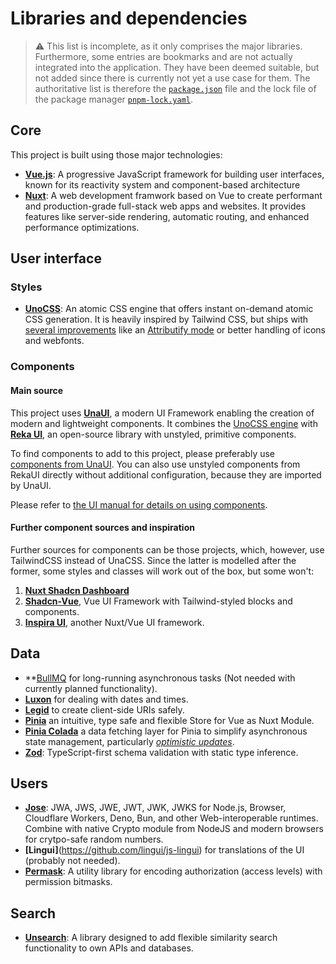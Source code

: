 # Libraries and dependencies

> :warning: This list is incomplete, as it only comprises the major libraries. Furthermore, some entries are bookmarks and are not actually integrated into the application. They have been deemed suitable, but not added since there is currently not yet a use case for them. The authoritative list is therefore the [`package.json`](../package.json) file and the lock file of the package manager [`pnpm-lock.yaml`](../pnpm-lock.yaml).

## Core

This project is built using those major technologies:

- **[Vue.js](https://vuejs.org/)**: A progressive JavaScript framework for building user interfaces, known for its reactivity system and component-based architecture
- **[Nuxt](https://nuxt.com/)**: A web development framwork based on Vue to create performant and production-grade full-stack web apps and websites. It provides features like server-side rendering, automatic routing, and enhanced performance optimizations.

## User interface

### Styles

- **[UnoCSS](https://unocss.dev/)**: An atomic CSS engine that offers instant on-demand atomic CSS generation. It is heavily inspired by Tailwind CSS, but ships with [several improvements](https://unocss.dev/guide/why#tailwind-css) like an [Attributify mode](https://unocss.dev/presets/attributify#attributify-mode) or better handling of icons and webfonts.

### Components

#### Main source

This project uses **[UnaUI](https://www.unaui.com)**, a modern UI Framework  enabling the creation of modern and lightweight components. It combines the [UnoCSS engine](https://unocss.dev) with **[Reka UI](https://reka-ui.com)**, an open-source library with unstyled, primitive components.

To find components to add to this project, please preferably use [components from UnaUI](https://unaui.com/components). You can also use unstyled components from RekaUI directly without additional configuration, because they are imported by UnaUI.

Please refer to [the UI manual for details on using components](./ui.md#components).

#### Further component sources and inspiration

Further sources for components can be those projects, which, however, use TailwindCSS instead of UnaCSS. Since the latter is modelled after the former, some styles and classes will work out of the box, but some won't:

1. **[Nuxt Shadcn Dashboard](https://github.com/dianprata/nuxt-shadcn-dashboard)**
2. **[Shadcn-Vue](https://www.shadcn-vue.com/)**, Vue UI Framework with Tailwind-styled blocks and components.
3. **[Inspira UI](https://github.com/unovue/inspira-ui)**, another Nuxt/Vue UI framework.

## Data

- **[BullMQ](https://bullmq.io) for long-running asynchronous tasks (Not needed with currently planned functionality).
- **[Luxon](https://moment.github.io/luxon/)** for dealing with dates and times.
- **[Legid](https://github.com/shuding/legid)** to create client-side URIs safely.
- **[Pinia](https://github.com/vuejs/pinia)** an intuitive, type safe and flexible Store for Vue as Nuxt Module.
- **[Pinia Colada](https://github.com/posva/pinia-colada)** a data fetching layer for Pinia to simplify asynchronous state management, particularly [_optimistic updates_](./data.md#optimistic-updates).
- **[Zod](https://github.com/colinhacks/zod)**: TypeScript-first schema validation with static type inference.

## Users

- **[Jose](https://github.com/panva/jose)**: JWA, JWS, JWE, JWT, JWK, JWKS for Node.js, Browser, Cloudflare Workers, Deno, Bun, and other Web-interoperable runtimes. Combine with native Crypto module from NodeJS and modern browsers for crytpo-safe random numbers.
- **[Lingui]**(https://github.com/lingui/js-lingui) for translations of the UI (probably not needed).
- **[Permask](https://github.com/dschewchenko/permask)**: A utility library for encoding authorization (access levels) with permission bitmasks.

## Search

- **[Unsearch](https://github.com/productdevbook/unsearch)**: A library designed to add flexible similarity search functionality to own APIs and databases.
